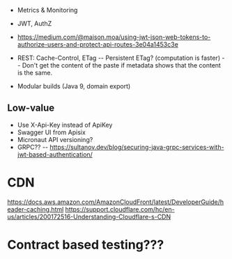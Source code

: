 
- Metrics & Monitoring
- JWT, AuthZ
-  https://medium.com/@maison.moa/using-jwt-json-web-tokens-to-authorize-users-and-protect-api-routes-3e04a1453c3e

- REST: Cache-Control, ETag
-- Persistent ETag? (computation is faster)
-- Don't get the content of the paste if metadata shows that the content is the same.
- Modular builds (Java 9, domain export)

## Low-value
- Use X-Api-Key instead of ApiKey
- Swagger UI from Apisix
- Micronaut API versioning?
- GRPC??
-- https://sultanov.dev/blog/securing-java-grpc-services-with-jwt-based-authentication/

# CDN
https://docs.aws.amazon.com/AmazonCloudFront/latest/DeveloperGuide/header-caching.html
https://support.cloudflare.com/hc/en-us/articles/200172516-Understanding-Cloudflare-s-CDN

# Contract based testing???
